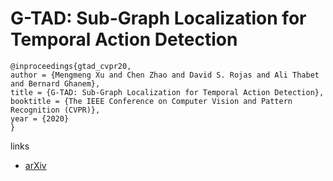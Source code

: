 # G-TAD: Sub-Graph Localization for Temporal Action Detection

```
@inproceedings{gtad_cvpr20,
author = {Mengmeng Xu and Chen Zhao and David S. Rojas and Ali Thabet and Bernard Ghanem},
title = {G-TAD: Sub-Graph Localization for Temporal Action Detection},
booktitle = {The IEEE Conference on Computer Vision and Pattern Recognition (CVPR)},
year = {2020}
}
```

links
- [arXiv](https://arxiv.org/abs/1911.11462)
